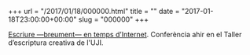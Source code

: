 +++
url = "/2017/01/18/000000.html"
title = ""
date = "2017-01-18T23:00:00+00:00"
slug = "000000"
+++

[Escriure —breument— en temps d’Internet](/taller/slides/escriure-internet/). Conferència ahir en el Taller d’escriptura creativa de l'UJI.

